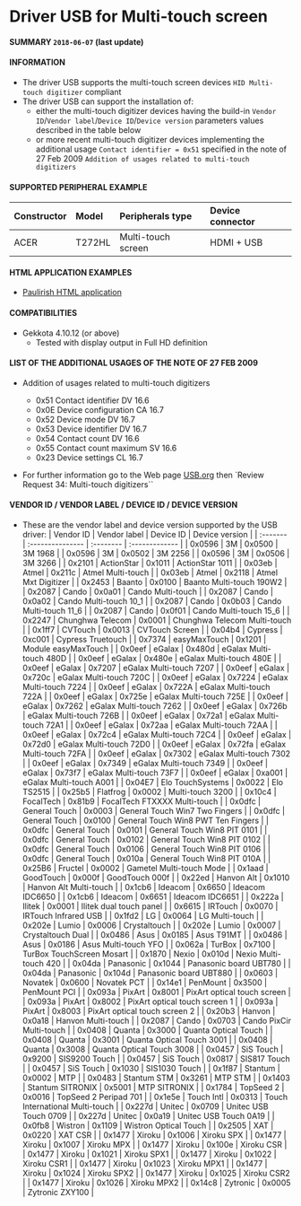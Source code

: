 # Driver USB for Multi-touch screen   

#### **SUMMARY** `2018-06-07` (last update)

#### **INFORMATION**
- The driver USB supports the multi-touch screen devices `HID Multi-touch digitizer` compliant 
- The driver USB can support the installation of: 
	- either the multi-touch digitizer devices having the build-in `Vendor ID`/`Vendor label`/`Device ID`/`Device version` parameters values described in the table below
	- or more recent multi-touch digitizer devices implementing the additional usage `Contact identifier = 0x51` specified in the note of 27 Feb 2009 `Addition of usages related to multi-touch digitizers`

#### **SUPPORTED PERIPHERAL EXAMPLE**
|Constructor |Model |Peripherals type | Device connector  
|:--|:--|:--|:--
|ACER |T272HL| Multi-touch screen| HDMI + USB 

#### **HTML APPLICATION EXAMPLES**
- [Paulirish HTML application](https://www.paulirish.com/demo/multi) 

#### **COMPATIBILITIES**
- Gekkota 4.10.12 (or above)
	- Tested with display output in Full HD definition  

#### **LIST OF THE ADDITIONAL USAGES OF THE NOTE OF 27 FEB 2009**  
- Addition of usages related to multi-touch digitizers
	- 0x51 Contact identifier DV 16.6
	- 0x0E Device configuration CA 16.7
	- 0x52 Device mode DV 16.7
	- 0x53 Device identifier DV 16.7
	- 0x54 Contact count DV 16.6
	- 0x55 Contact count maximum SV 16.6
	- 0x23 Device settings CL 16.7

- For further information go to the Web page [USB.org](https://www.usb.org/developers/hidpage/) then `Review Request 34:  Multi-touch digitizers``

#### **VENDOR ID / VENDOR LABEL / DEVICE ID / DEVICE VERSION**
- These are the vendor label and device version supported by the USB driver:
| Vendor ID | Vendor label    | Device ID | Device version |
| :------- | :--------------- | :-------- | :------------- |
|   0x0596 | 3M               | 0x0500 | 3M 1968 |
|   0x0596 | 3M               | 0x0502 | 3M 2256 |
|   0x0596 | 3M               | 0x0506 | 3M 3266 |
|   0x2101 | ActionStar       | 0x1011 | ActionStar 1011 |
|   0x03eb | Atmel            | 0x211c | Atmel Multi-touch |
|   0x03eb | Atmel            | 0x2118 | Atmel Mxt Digitizer |
|   0x2453 | Baanto           | 0x0100 | Baanto Multi-touch 190W2 |
|   0x2087 | Cando            | 0x0a01 | Cando Multi-touch |
|   0x2087 | Cando            | 0x0a02 | Cando Multi-touch 10_1 |
|   0x2087 | Cando            | 0x0b03 | Cando Multi-touch 11_6 |
|   0x2087 | Cando            | 0x0f01 | Cando Multi-touch 15_6 |
|   0x2247 | Chunghwa Telecom | 0x0001 | Chunghwa Telecom Multi-touch |
|   0x1ff7 | CVTouch          | 0x0013 | CVTouch Screen |
|   0x04b4 | Cypress          | 0xc001 | Cypress Truetouch |
|   0x7374 | easyMaxTouch     | 0x1201 | Module easyMaxTouch |
|   0x0eef | eGalax           | 0x480d | eGalax Multi-touch 480D |
|   0x0eef | eGalax           | 0x480e | eGalax Multi-touch 480E |
|   0x0eef | eGalax           | 0x7207 | eGalax Multi-touch 7207 |
|   0x0eef | eGalax           | 0x720c | eGalax Multi-touch 720C |
|   0x0eef | eGalax           | 0x7224 | eGalax Multi-touch 7224 |
|   0x0eef | eGalax           | 0x722A | eGalax Multi-touch 722A |
|   0x0eef | eGalax           | 0x725e | eGalax Multi-touch 725E |
|   0x0eef | eGalax           | 0x7262 | eGalax Multi-touch 7262 |
|   0x0eef | eGalax           | 0x726b | eGalax Multi-touch 726B |
|   0x0eef | eGalax           | 0x72a1 | eGalax Multi-touch 72A1 |
|   0x0eef | eGalax           | 0x72aa | eGalax Multi-touch 72AA |
|   0x0eef | eGalax           | 0x72c4 | eGalax Multi-touch 72C4 |
|   0x0eef | eGalax           | 0x72d0 | eGalax Multi-touch 72D0 |
|   0x0eef | eGalax           | 0x72fa | eGalax Multi-touch 72FA |
|   0x0eef | eGalax           | 0x7302 | eGalax Multi-touch 7302 |
|   0x0eef | eGalax           | 0x7349 | eGalax Multi-touch 7349 |
|   0x0eef | eGalax           | 0x73f7 | eGalax Multi-touch 73F7 |
|   0x0eef | eGalax           | 0xa001 | eGalax Multi-touch A001  |
|   0x04E7 | Elo TouchSystems | 0x0022 | Elo TS2515 |
|   0x25b5 | Flatfrog         | 0x0002 | Multi-touch 3200 |
|   0x10c4 | FocalTech        | 0x81b9 | FocalTech FTXXXX Multi-touch |
|   0x0dfc | General Touch    | 0x0003 | General Touch Win7 Two Fingers |
|   0x0dfc | General Touch    | 0x0100 | General Touch Win8 PWT Ten Fingers |
|   0x0dfc | General Touch    | 0x0101 | General Touch Win8 PIT 0101 |
|   0x0dfc | General Touch    | 0x0102 | General Touch Win8 PIT 0102 |
|   0x0dfc | General Touch    | 0x0106 | General Touch Win8 PIT 0106 |
|   0x0dfc | General Touch    | 0x010a | General Touch Win8 PIT 010A |
|   0x25B6 | Fructel          | 0x0002 | Gametel Multi-touch Mode |
|   0x1aad | GoodTouch        | 0x000f | GoodTouch 000f |
|   0x22ed | Hanvon Alt       | 0x1010 | Hanvon Alt Multi-touch |
|   0x1cb6 | Ideacom          | 0x6650 | Ideacom IDC6650 |
|   0x1cb6 | Ideacom          | 0x6651 | Ideacom IDC6651 |
|   0x222a | Ilitek           | 0x0001 | Ilitek dual touch panel |
|   0x6615 | IRTouch          | 0x0070 | IRTouch Infrared USB |
|   0x1fd2 | LG               | 0x0064 | LG Multi-touch |
|   0x202e | Lumio            | 0x0006 | Crystaltouch |
|   0x202e | Lumio            | 0x0007 | Crystaltouch Dual |
|   0x0486 | Asus             | 0x0185 | Asus T91MT |
|   0x0486 | Asus             | 0x0186 | Asus Multi-touch YFO |
|   0x062a | TurBox           | 0x7100 | TurBox TouchScreen Mosart |
|   0x1870 | Nexio            | 0x010d | Nexio Multi-touch 420 |
|   0x04da | Panasonic        | 0x1044 | Panasonic board UBT780 |
|   0x04da | Panasonic        | 0x104d | Panasonic board UBT880 |
|   0x0603 | Novatek          | 0x0600 | Novatek PCT |
|   0x14e1 | PenMount         | 0x3500 | PenMount PCI |
|   0x093a | PixArt           | 0x8001 | PixArt optical touch screen |
|   0x093a | PixArt           | 0x8002 | PixArt optical touch screen 1 |
|   0x093a | PixArt           | 0x8003 | PixArt optical touch screen 2 |
|   0x20b3 | Hanvon           | 0x0a18 | Hanvon Multi-touch |
|   0x2087 | Cando            | 0x0703 | Cando PixCir Multi-touch |
|   0x0408 | Quanta           | 0x3000 | Quanta Optical Touch |
|   0x0408 | Quanta           | 0x3001 | Quanta Optical Touch 3001 |
|   0x0408 | Quanta           | 0x3008 | Quanta Optical Touch 3008 |
|   0x0457 | SiS Touch        | 0x9200 | SIS9200 Touch |
|   0x0457 | SiS Touch        | 0x0817 | SIS817 Touch |
|   0x0457 | SiS Touch        | 0x1030 | SIS1030 Touch |
|   0x1f87 | Stantum          | 0x0002 | MTP |
|   0x0483 | Stantum STM      | 0x3261 | MTP STM |
|   0x1403 | Stantum SITRONIX | 0x5001 | MTP SITRONIX |
|   0x1784 | TopSeed 2        | 0x0016 | TopSeed 2 Peripad 701 |
|   0x1e5e | Touch Intl       | 0x0313 | Touch International Multi-touch |
|   0x227d | Unitec           | 0x0709 | Unitec USB Touch 0709 |
|   0x227d | Unitec           | 0x0a19 | Unitec USB Touch 0A19 |
|   0x0fb8 | Wistron          | 0x1109 | Wistron Optical Touch |
|   0x2505 | XAT              | 0x0220 | XAT CSR |
|   0x1477 | Xiroku           | 0x1006 | Xiroku SPX |
|   0x1477 | Xiroku           | 0x1007 | Xiroku MPX |
|   0x1477 | Xiroku           | 0x100e | Xiroku CSR |
|   0x1477 | Xiroku           | 0x1021 | Xiroku SPX1 |
|   0x1477 | Xiroku           | 0x1022 | Xiroku CSR1 |
|   0x1477 | Xiroku           | 0x1023 | Xiroku MPX1 |
|   0x1477 | Xiroku           | 0x1024 | Xiroku SPX2 |
|   0x1477 | Xiroku           | 0x1025 | Xiroku CSR2 |
|   0x1477 | Xiroku           | 0x1026 | Xiroku MPX2 |
|   0x14c8 | Zytronic         | 0x0005 | Zytronic ZXY100 |



